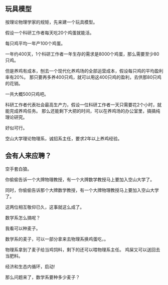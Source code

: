 
## 玩具模型
按理论物理学家的规矩，先来建一个玩具模型。

假设一个科研工作者每天吃20个鸡蛋就能活。

每只鸡平均一年产100个鸡蛋。

一年约400天，1个科研工作者一年生存的需求是8000个鸡蛋，那么需要至少80只鸡。

但是养鸡有成本，刨去一个现代化养鸡场的全部运营成本，假设每只鸡的平均盈利率有20%。
那只要再多养400只鸡，就可以用这400只鸡的盈利，去供那80只鸡的花销。

一共大概500只鸡吧。

科研工作者代表社会最高生产力，假设一位科研工作者一天只需要花2个小时，就能完成养鸡任务。
那么还能剩下大把的时间，可以在养鸡场的办公室里，搞搞纯理论研究。

好似可行。

空山大学理论物理系，诚招系主任，要求2年以上养鸡经验。


## 会有人来应聘？
空手套白狼。

你偷偷告诉一个大牌物理教授，有一个大牌数学教授马上要加入空山大学了。

同时，你偷偷告诉那个大牌数学教授，有一个大牌物理教授马上要加入空山大学了。

这两位相互敬仰已久，这事就这么成了。

数学系怎么搞呢？

我看可以种麦子。

数学系的麦子，可以一部分拿来去物理系换鸡蛋吃，。

物理系拿到了麦子给当鸡饲料，剩下的还可以喂物理系主任。
鸡屎又可以送回去当肥料。

经济和生态内循环，启动!

那么问题来了，数学系要种多少麦子？
